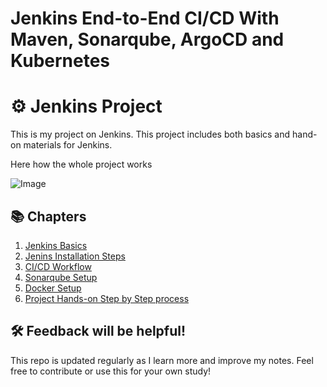 # Jenkins End-to-End CI/CD With Maven, Sonarqube, ArgoCD and Kubernetes

# ⚙️ Jenkins Project

This is my project on Jenkins. This project includes both basics and hand-on materials for Jenkins.

Here how the whole project works

![Image](https://github.com/user-attachments/assets/e827398a-18e9-4c4a-b2d0-aae891d065bb)

## 📚 Chapters

1. [Jenkins Basics](01-jenkins-basics.md)
2. [Jenins Installation Steps](02-jenkins-installation.md)
3. [CI/CD Workflow](03-ci-cd-workflow.md)
4. [Sonarqube Setup](04-sonarqube-setup.md)
5. [Docker Setup](05-docker-setup.md)
6. [Project Hands-on Step by Step process](06-Hands-on-Step-by-Step.md)

## 🛠️ Feedback will be helpful!

This repo is updated regularly as I learn more and improve my notes. Feel free to contribute or use this for your own study!
